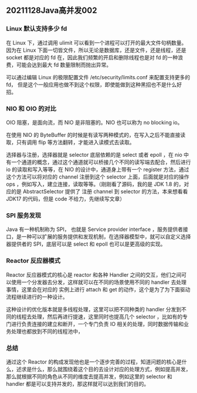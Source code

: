 ## 20211128Java高并发002

### Linux 默认支持多少 fd

在 Linux 下，通过调用 ulimit 可以看到一个进程可以打开的最大文件句柄数量。因为在 Linux 下面一切皆文件，所以无论是数据库，还是文件，还是线程，还是 socket 都是对应的 fd 在，因此我们频繁的开启和删除线程也是对 fd 的一种浪费，可能会达到最大 fd 数量限制而抛出异常。

可以通过编辑 Linux 的极限配置文件 /etc/security/limits.conf 来配置支持更多的 fd， 但是这个一般应用也做不到这个权限，即使能做到这种黑招也不是什么好招。

### NIO 和 OIO 的对比

OIO 阻塞，是面向流，而 NIO 是非阻塞的。NIO 也可以称为 no blocking io。

在使用 NIO 的 ByteBuffer 的时候是有读写两种模式的，在写入之后不能直接读取，只有调用 flip 等方法翻转，才能进入读模式去读取。

选择器与注册，选择器就是 selector 底层依赖的是 select 或者 epoll ，在 nio 中有一个通道的概念，通过这个通道就可以桥接几个不同的读写端去配合，然后进行 io 的读取和写入等等，在 NIO 的设计中，通道身上带有一个 register 方法，通过这个方法可以将对应的 channel 注册到这个 selector 上面，后面就是对应的操作 ops ，例如写入，建立连接，读取等等。（刚刚看了源码，我的是 JDK 1.8 的，对应的是 AbstractSelector 提供了 注册 channel 到 selector 的方法，本来想看看 JDK17 的代码，但是 code 不给力，先继续写文章）

### SPI 服务发现

Java 有一种机制称为 SPI， 也就是 Service provider interface ，服务提供者接口，是一种可以扩展的服务提供和发现机制，在选择器模型中，就可以自定义选择器提供者的 SPI，底层可以是 select 和 epoll 也可以是更高级的实现。

### Reactor 反应器模式

Reactor 反应器模式的核心是 reactor 和各种 Handler 之间的交互，他们之间可以使用一个分发器去分发，这样就可以在不同的场景使用不同的 handler 去处理事情，这里会在对应的 实例上进行 attach 和 get 的动作，这个是为了为下面驱动流程继续进行的一种设计。

这种设计的优化版本就是多线程处理，这里可以把不同种类的 handler 分发到不同的线程去处理，然后再进行提速，这里同时也提高几个 selector ，比如有的专门进行负责连接的建立和断开，一个专门负责 IO 相关的处理，同时数据传输和业务处理也都放到不同的线程池中，

### 总结

通过这个 Reactor 的构成发现他也是一个逐步完善的过程，知道问题的核心是什么，述求是什么，那么就围绕着这个目的去设计对应的处理方式，例如提高并发，那么就根据不同的角色从不同的维度去提高并发，例如这里的 selector 和 handler 都是可以支持并发的，那这样就可以达到我们的目的。
